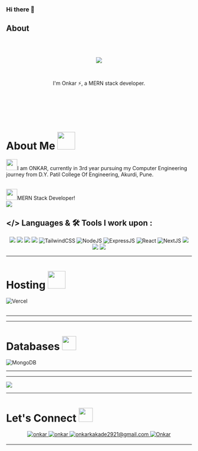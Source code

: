 ### Hi there 👋

## About
\
&nbsp;
<div align="center">
	 <img src="https://readme-typing-svg.herokuapp.com?font=Roboto&size=40&duration=4000&color=00cbf3&center=true&vCenter=true&multiline=true&width=300&height=65&lines=Hello+World+%F0%9F%91%8B">
</div>


&nbsp;
<div align="center">
I'm Onkar ⚡, a MERN stack developer.
</div>

&nbsp;

\
&nbsp;


# About Me <img src="./img/about.gif" height="48px">

<img src="" width="30" height="30">I am ONKAR, currently in 3rd year pursuing my Computer Engineering journey from D.Y. Patil College Of Engineering, Akurdi, Pune. <br />

<br />
<img src="" width="30" height="30">MERN Stack Developer!<br />
<img src="https://user-images.githubusercontent.com/73097560/115834477-dbab4500-a447-11eb-908a-139a6edaec5c.gif"></a>




## </> Languages & 🛠 Tools I work upon :

<p align="center">
  <img src="https://img.shields.io/badge/c++%20-%2300599C.svg?&style=for-the-badge&logo=c%2B%2B&logoColor=white">  
  <img src="https://img.shields.io/badge/html5%20-%23E34F26.svg?&style=for-the-badge&logo=html5&logoColor=white">  
  <img src="https://img.shields.io/badge/css3%20-%231572B6.svg?&style=for-the-badge&logo=css3&logoColor=white">    
  <img src="https://img.shields.io/badge/javascript%20-%23323330.svg?&style=for-the-badge&logo=javascript&logoColor=%23F7DF1E"> 
  <img alt="TailwindCSS" src="https://img.shields.io/badge/Tailwind_CSS-38B2AC?style=for-the-badge&logo=tailwind-css&logoColor=white"/>
  <img alt="NodeJS" src="https://img.shields.io/badge/node.js-%2343853D.svg?style=for-the-badge&logo=node-dot-js&logoColor=white"/>
  <img alt="ExpressJS" src="https://img.shields.io/badge/Express.js-000000?style=for-the-badge&logo=express&logoColor=white"/>
  <img alt="React" src="https://img.shields.io/badge/react-%2320232a.svg?style=for-the-badge&logo=react&logoColor=%2361DAFB"/>
  <img alt="NextJS" src="https://img.shields.io/badge/next.js-000000?style=for-the-badge&logo=nextdotjs&logoColor=white"/>
  <img src="https://img.shields.io/badge/git%20-%23F05033.svg?&style=for-the-badge&logo=git&logoColor=white"/> <br>
  <img src="http://img.shields.io/badge/-VS%20Code-000000?style=for-the-badge&logo=Visual-studio-code&logoColor=blue"> 
  <img src="http://img.shields.io/badge/github-000000?style=for-the-badge&logo=github&logoColor=white">   
</p>

---

# Hosting <img src="./img/rocket.gif" height="48px">

<div align="left">
   <img alt="Vercel" src="https://img.shields.io/badge/Vercel-000000?style=for-the-badge&logo=vercel&logoColor=white"/>
</div><br/>

---

---

# Databases <img src="./img/database.gif" height="38px">

<div align="left">
  <!-- <img alt="MySQL" src="https://img.shields.io/badge/mysql-%2300f.svg?style=for-the-badge&logo=mysql&logoColor=white"/> -->
  <img alt="MongoDB" src ="https://img.shields.io/badge/MongoDB-4EA94B?style=for-the-badge&logo=mongodb&logoColor=white"/>
 <!-- <img alt="Firebase" src ="https://img.shields.io/badge/Firebase-039BE5?style=for-the-badge&logo=Firebase&logoColor=white"/> -->
  <!-- <img alt="SQLite" src ="https://img.shields.io/badge/sqlite-%2307405e.svg?style=for-the-badge&logo=sqlite&logoColor=white"/> -->
  <!-- <img alt="PostgreSQL" src ="https://img.shields.io/badge/PostgreSQL-316192?style=for-the-badge&logo=postgresql&logoColor=white"/> -->
</div>

---


---

<div align="center">
<!-- <p><img src="https://github-readme-stats.vercel.app/api/top-langs?username=onkar2921&show_icons=true&theme=dark&locale=en&layout=compact&include_all_commits=true&count_private==true" alt="Onkar" /></p> -->
  </div>
  
<img src="https://user-images.githubusercontent.com/73097560/115834477-dbab4500-a447-11eb-908a-139a6edaec5c.gif"></a>

---



# Let's Connect <img src="https://raw.githubusercontent.com/ShahriarShafin/ShahriarShafin/main/Assets/handshake.gif" height="38px">

<div align="center">
 <a href="https://www.linkedin.com/in/onkar-kakade-465bb5229/" target="_blank">
<img src=https://img.shields.io/badge/linkedin-%231E77B5.svg?&style=for-the-badge&logo=linkedin&logoColor=white alt=onkar linkedin style="margin-bottom: 5px;" />
</a>
  
 <a href="https://github.com/onkar2921" target="_blank">
<img src=https://img.shields.io/badge/GitHub-100000?style=for-the-badge&logo=github&logoColor=white alt=onkar GitHub style="margin-bottom: 5px;" />
</a>
  

<a href="mailto:onkarkakade2921@gmail.com" target="_blank">
<img src="https://img.shields.io/badge/Gmail-D14836?style=for-the-badge&logo=gmail&logoColor=white" alt=onkarkakade2921@gmail.com mail style="margin-bottom: 5px;" />
</a>

<a href="https://www.instagram.com/onkar_kakade29/" target="_blank">
<img src=https://img.shields.io/badge/Instagram-E4405F?style=for-the-badge&logo=instagram&logoColor=white alt=Onkar Instagram style="margin-bottom: 5px;" />
</a>
</div>

---




<!--
**onkar2921/onkar2921** is a ✨ _special_ ✨ repository because its `README.md` (this file) appears on your GitHub profile.

Here are some ideas to get you started:

- 🔭 I’m currently working on ...
- 🌱 I’m currently learning ...
- 👯 I’m looking to collaborate on ...
- 🤔 I’m looking for help with ...
- 💬 Ask me about ...
- 📫 How to reach me: ...
- 😄 Pronouns: ...
- ⚡ Fun fact: ...
-->
